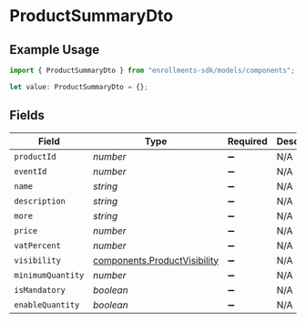 # ProductSummaryDto

## Example Usage

```typescript
import { ProductSummaryDto } from "enrollments-sdk/models/components";

let value: ProductSummaryDto = {};
```

## Fields

| Field                                                                        | Type                                                                         | Required                                                                     | Description                                                                  |
| ---------------------------------------------------------------------------- | ---------------------------------------------------------------------------- | ---------------------------------------------------------------------------- | ---------------------------------------------------------------------------- |
| `productId`                                                                  | *number*                                                                     | :heavy_minus_sign:                                                           | N/A                                                                          |
| `eventId`                                                                    | *number*                                                                     | :heavy_minus_sign:                                                           | N/A                                                                          |
| `name`                                                                       | *string*                                                                     | :heavy_minus_sign:                                                           | N/A                                                                          |
| `description`                                                                | *string*                                                                     | :heavy_minus_sign:                                                           | N/A                                                                          |
| `more`                                                                       | *string*                                                                     | :heavy_minus_sign:                                                           | N/A                                                                          |
| `price`                                                                      | *number*                                                                     | :heavy_minus_sign:                                                           | N/A                                                                          |
| `vatPercent`                                                                 | *number*                                                                     | :heavy_minus_sign:                                                           | N/A                                                                          |
| `visibility`                                                                 | [components.ProductVisibility](../../models/components/productvisibility.md) | :heavy_minus_sign:                                                           | N/A                                                                          |
| `minimumQuantity`                                                            | *number*                                                                     | :heavy_minus_sign:                                                           | N/A                                                                          |
| `isMandatory`                                                                | *boolean*                                                                    | :heavy_minus_sign:                                                           | N/A                                                                          |
| `enableQuantity`                                                             | *boolean*                                                                    | :heavy_minus_sign:                                                           | N/A                                                                          |